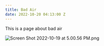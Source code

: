 ```yaml
---
title: Bad Air
date: 2022-10-20 04:13:00 Z
---
```


This is a page about bad air

![Screen Shot 2022-10-19 at 5.00.56 PM.png](/uploads/Screen%20Shot%202022-10-19%20at%205.00.56%20PM.png)
